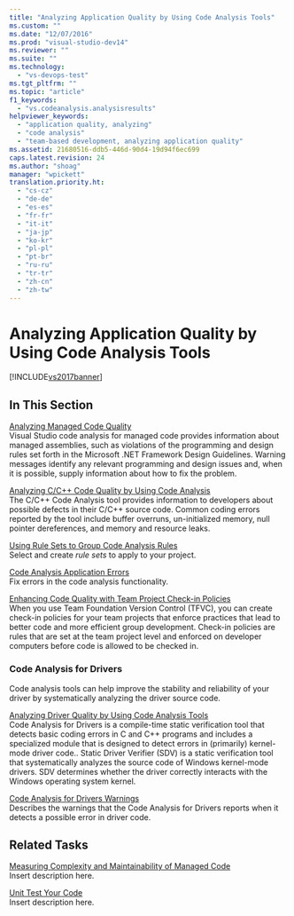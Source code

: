 ```yaml
---
title: "Analyzing Application Quality by Using Code Analysis Tools"
ms.custom: ""
ms.date: "12/07/2016"
ms.prod: "visual-studio-dev14"
ms.reviewer: ""
ms.suite: ""
ms.technology: 
  - "vs-devops-test"
ms.tgt_pltfrm: ""
ms.topic: "article"
f1_keywords: 
  - "vs.codeanalysis.analysisresults"
helpviewer_keywords: 
  - "application quality, analyzing"
  - "code analysis"
  - "team-based development, analyzing application quality"
ms.assetid: 21680516-ddb5-446d-90d4-19d94f6ec699
caps.latest.revision: 24
ms.author: "shoag"
manager: "wpickett"
translation.priority.ht: 
  - "cs-cz"
  - "de-de"
  - "es-es"
  - "fr-fr"
  - "it-it"
  - "ja-jp"
  - "ko-kr"
  - "pl-pl"
  - "pt-br"
  - "ru-ru"
  - "tr-tr"
  - "zh-cn"
  - "zh-tw"
---
```

# Analyzing Application Quality by Using Code Analysis Tools
[!INCLUDE[vs2017banner](../code-quality/includes/vs2017banner.md)]

## In This Section  
 [Analyzing Managed Code Quality](../code-quality/analyzing-managed-code-quality-by-using-code-analysis.md)  
 Visual Studio code analysis for managed code provides information about managed assemblies, such as violations of the programming and design rules set forth in the Microsoft .NET Framework Design Guidelines. Warning messages identify any relevant programming and design issues and, when it is possible, supply information about how to fix the problem.  
  
 [Analyzing C/C++ Code Quality by Using Code Analysis](../code-quality/analyzing-c-c---code-quality-by-using-code-analysis.md)  
 The C/C++ Code Analysis tool provides information to developers about possible defects in their C/C++ source code. Common coding errors reported by the tool include buffer overruns, un-initialized memory, null pointer dereferences, and memory and resource leaks.  
  
 [Using Rule Sets to Group Code Analysis Rules](../code-quality/using-rule-sets-to-group-code-analysis-rules.md)  
 Select and create *rule sets* to apply to your project.  
  
 [Code Analysis Application Errors](../code-quality/code-analysis-application-errors.md)  
 Fix errors in the code analysis functionality.  
  
 [Enhancing Code Quality with Team Project Check-in Policies](../code-quality/enhancing-code-quality-with-team-project-check-in-policies.md)  
 When you use Team Foundation Version Control (TFVC), you can create check-in policies for your team projects that enforce practices that lead to better code and more efficient group development. Check-in policies are rules that are set at the team project level and enforced on developer computers before code is allowed to be checked in.  
  
### Code Analysis for Drivers  
 Code analysis tools can help improve the stability and reliability of your driver by systematically analyzing the driver source code.  
  
 [Analyzing Driver Quality by Using Code Analysis Tools](http://go.microsoft.com/fwlink/?LinkId=227618)  
 Code Analysis for Drivers is a compile-time static verification tool that detects basic coding errors in C and C++ programs and includes a specialized module that is designed to detect errors in (primarily) kernel-mode driver code.. Static Driver Verifier (SDV) is a static verification tool that systematically analyzes the source code of Windows kernel-mode drivers. SDV determines whether the driver correctly interacts with the Windows operating system kernel.  
  
 [Code Analysis for Drivers Warnings](http://go.microsoft.com/fwlink/?LinkId=225920)  
 Describes the warnings that the Code Analysis for Drivers reports when it detects a possible error in driver code.  
  
## Related Tasks  
 [Measuring Complexity and Maintainability of Managed Code](../code-quality/measuring-complexity-and-maintainability-of-managed-code.md)  
 Insert description here.  
  
 [Unit Test Your Code](../test/unit-test-your-code.md)  
 Insert description here.